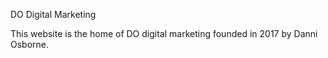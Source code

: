 DO Digital Marketing

This website is the home of DO digital marketing founded in 2017 by Danni Osborne.
